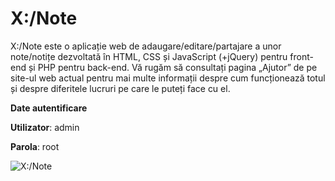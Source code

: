 # X:/Note

X:/Note este o aplicație web de adaugare/editare/partajare a unor note/notițe dezvoltată în HTML, CSS și JavaScript (+jQuery) pentru front-end și PHP pentru back-end. Vă rugăm să consultați pagina „Ajutor” de pe site-ul web actual pentru mai multe informații despre cum funcționează totul și despre diferitele lucruri pe care le puteți face cu el.

**Date autentificare**

**Utilizator**: admin

**Parola**: root

![X:/Note](https://i.imgur.com/2nwcnC6.jpg)
